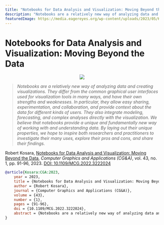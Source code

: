 ```yaml
---
title: "Notebooks for Data Analysis and Visualization: Moving Beyond the Data"
description: "Notebooks are a relatively new way of analyzing data and creating visualizations. They differ from the common graphical user interfaces used for visualization tools in many ways, and have their own strengths and weaknesses. In particular, they allow easy sharing, experimentation, and collaboration, and provide context about the data for different kinds of users. They also integrate modeling, forecasting, and complex analyses directly with the visualization. We believe that notebooks provide a unique and fundamentally new way of working with and understanding data. By laying out their unique properties, we hope to inspire both researchers and practitioners to investigate their many uses, explore their pros and cons, and share their findings."
featuredImage: https://media.eagereyes.org/wp-content/uploads/2023/05/Kosara-CGA-2023-thumb.png
---
```


# Notebooks for Data Analysis and Visualization: Moving Beyond the Data

<p align="center"><img src="https://media.eagereyes.org/wp-content/uploads/2023/05/Kosara-CGA-2023-thumb.png" /></p>

> _Notebooks are a relatively new way of analyzing data and creating visualizations. They differ from the common graphical user interfaces used for visualization tools in many ways, and have their own strengths and weaknesses. In particular, they allow easy sharing, experimentation, and collaboration, and provide context about the data for different kinds of users. They also integrate modeling, forecasting, and complex analyses directly with the visualization. We believe that notebooks provide a unique and fundamentally new way of working with and understanding data. By laying out their unique properties, we hope to inspire both researchers and practitioners to investigate their many uses, explore their pros and cons, and share their findings._

Robert Kosara, <a href="https://media.eagereyes.org/papers/2023/Kosara-CGA-2023.pdf" target="_blank">Notebooks for Data Analysis and Visualization: Moving Beyond the Data</a>, _Computer Graphics and Applications (CG&A)_, vol. 43, no. 1, pp. 91-96, 2023. <a href="https://dx.doi.org/10.1109/MCG.2022.3222024" target="_new">DOI: 10.1109/MCG.2022.3222024</a>


```bibtex
@article{Kosara:CGA:2023,
	year = 2023,
	title = {Notebooks for Data Analysis and Visualization: Moving Beyond the Data},
	author = {Robert Kosara},
	journal = {Computer Graphics and Applications (CG&A)},
	volume = {43},
	number = {1},
	pages = {91-96},
	doi = {10.1109/MCG.2022.3222024},
	abstract = {Notebooks are a relatively new way of analyzing data and creating visualizations. They differ from the common graphical user interfaces used for visualization tools in many ways, and have their own strengths and weaknesses. In particular, they allow easy sharing, experimentation, and collaboration, and provide context about the data for different kinds of users. They also integrate modeling, forecasting, and complex analyses directly with the visualization. We believe that notebooks provide a unique and fundamentally new way of working with and understanding data. By laying out their unique properties, we hope to inspire both researchers and practitioners to investigate their many uses, explore their pros and cons, and share their findings.},
}
```

